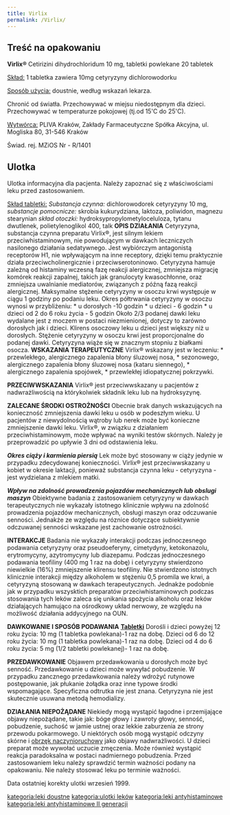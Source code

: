 ```yaml
---
title: Virlix
permalink: /Virlix/
---
```


Treść na opakowaniu
-------------------

**Virlix®**
Cetirizini dihydrochloridum
10 mg, tabletki powlekane
20 tabletek

<u>Skład:</u>
1 tabletka zawiera 10mg cetyryzyny dichlorowodorku

<u>Sposób użycia:</u>
doustnie, według wskazań lekarza.

Chronić od światła.
Przechowywać w miejsu niedostępnym dla dzieci.
Przechowywać w temperaturze pokojowej (tj.od 15'C do 25'C).

<u>Wytwórca:</u>
PLIVA Kraków, Zakłady Farmaceutyczne Spółka Akcyjna,
ul. Mogliska 80, 31-546 Kraków

Świad. rej. MZiOS Nr - R/1401

Ulotka
------

Ulotka informacyjna dla pacjenta.
Należy zapoznać się z właściwościami leku przed zastosowaniem.

<u>Skład tabletki:</u>
*Substancja czynna:* dichlorowodorek cetyryzyny 10 mg,
*substancje pomocnicze:* skrobia kukurydziana, laktoza, poliwidon, magnezu stearynian
*skład otoczki:* hydroksypropylometyloceluloza, tytanu dwutlenek, polietylenoglikol 400, talk
 **OPIS DZIAŁANIA**
Cetyryzyna, substancja czynna preparatu Virlix®, jest silnym lekiem przeciwhistaminowym, nie powodującym w dawkach leczniczych nasilonego działania sedatywnego. Jest wybiórczym antagonistą receptorów H1, nie wpływającym na inne receptory, dzięki temu praktycznie działa przeciwcholinergicznie i przeciwserotoninowo. Cetyryzyna hamuje zależną od histaminy wczesną fazę reakcji alergicznej, zmniejsza migrację komórek reakcji zapalnej, takich jak granulocyty kwasochłonne, oraz zmniejsza uwalnianie mediatorów, związanych z późną fazą reakcji alergicznej. Maksymalne stężenie cetyryzyny w osoczu krwi występuje w ciągu 1 godziny po podaniu leku.
Okres półtrwania cetyryzyny w osoczu wynosi w przybliżeniu:
\* u dorosłych -10 godzin
\* u dzieci - 6 godzin
\* u dzieci od 2 do 6 roku życia - 5 godzin
Około 2/3 podanej dawki leku wydalane jest z moczem w postaci niezmienionej, dotyczy to zarówno dorosłych jak i dzieci.
Klirens osoczowy leku u dzieci jest większy niż u dorosłych.
Stężenie cetyryzyny w osoczu krwi jest proporcjonalne do podanej dawki.
Cetyryzyna wiąże się w znacznym stopniu z białkami osocza.
 **WSKAZANIA TERAPEUTYCZNE**
Virlix® wskazany jest w leczeniu:
\* przewlekłego, alergicznego zapalenia błony śluzowej nosa,
\* sezonowego, alergicznego zapalenia błony śluzowej nosa (kataru siennego),
\* alergicznego zapalenia spojówek,
\* przewlekłej idiopatycznej pokrzywki.

**PRZECIWWSKAZANIA**
Virlix® jest przeciwwskazany u pacjentów z nadwrażliwością na którykolwiek składnik leku lub na hydroksyzynę.

**ZALECANE ŚRODKI OSTROŻNOŚCI**
Obecnie brak danych wskazujących na konieczność zmniejszenia dawki leku u osób w podeszłym wieku.
U pacjentów z niewydolnością wątroby lub nerek może być konieczne zmniejszenie dawki leku.
Virlix®, w związku z działaniem przeciwhistaminowym, może wpływać na wyniki testów skórnych. Należy je przeprowadzić po upływie 3 dni od odstawienia leku.

***Okres ciąży i karmienia piersią***
Lek może być stosowany w ciąży jedynie w przypadku zdecydowanej konieczności. Virlix® jest przeciwwskazany u kobiet w okresie laktacji, ponieważ substancja czynna leku - cetyryzyna - jest wydzielana z mlekiem matki.

***Wpływ na zdolność prowadzenia pojazdów mechanicznych lub obslugi maszyn***
Obiektywne badania z zastosowaniem cetyryzyny w dawkach terapeutycznych nie wykazały istotnego klinicznie wpływu na zdolność prowadzenia pojazdów mechanicznych, obsługi maszyn oraz odczuwanie senności. Jednakże ze względu na róznice dotyczące subiektywnie odczuwanej senności wskazane jest zachowanie ostrożności.

**INTERAKCJE**
Badania nie wykazały interakcji podczas jednoczesnego podawania cetyryzyny oraz pseudoeferyny, cimetydyny, ketokonazolu, erytromycyny, azytromycyny lub diazepamu.
Podczas jednoczesnego podawania teofiliny (400 mg 1 raz na dobę) i cetyryzyny stwierdzono niewielkie (16%) zmniejszenie klirensu teofiliny.
Nie stwierdzono istotnych klinicznie interakcji między alkoholem w stężeniu 0,5 promila we krwi, a cetyryzyną stosowaną w dawkach terapeutycznych. Jednakże podobnie jak w przypadku wszysktich preparatów przeciwhistaminowych podczas stosowania tych leków zaleca się unikania spożycia alkoholu oraz leków działających hamująco na ośrodkowy układ nerwowy, ze względu na możliwość działania addycyjnego na OUN.

**DAWKOWANIE I SPOSÓB PODAWANIA**
<u>**Tabletki**</u>
Dorośli i dzieci powyżej 12 roku życia:
10 mg (1 tabletka powlekana)-1 raz na dobę.
 Dzieci od 6 do 12 roku życia:
10 mg (1 tabletka powlekana)-1 raz na dobę.
 Dzieci od 4 do 6 roku życia:
5 mg (1/2 tabletki powlekanej)- 1 raz na dobę.

**PRZEDAWKOWANIE**
Objawem przedawkowania u dorosłych może być senność. Przedawkowanie u dzieci może wywyłać pobudzenie.
W przypadku zancznego przedawkowania należy wdrożyć rutynowe postępowanie, jak płukanie żołądka oraz inne typowe środki wspomagające.
Specyficzna odtrutka nie jest znana.
Cetyryzyna nie jest skutecznie usuwana metodą hemodializy.

**DZIAŁANIA NIEPOŻĄDANE**
Niekiedy mogą wystąpić łagodne i przemijające objawy niepożądane, takie jak: bóge głowy i zawroty głowy, senność, pobudzenie, suchość w jamie ustnej oraz lekkie zaburzenia ze strony przewodu pokarmowego. U niektórych osób mogą wystąpić odczyny skórne i [obrzęk naczynioruchowy](/atopedia/obrzęk_naczynioruchowy "wikilink") jako objawy nadwrażliwości.
U dzieci preparat może wywołać uczucie zmęczenia. Może również wystąpić reakcja paradoksalna w postaci nadmiernego pobudzenia.
 Przed zastosowaniem leku należy sprawdzić termin ważności podany na opakowaniu. Nie należy stosować leku po terminie ważności.

Data ostatniej korekty ulotki
wrzesień 1999.

[kategoria:leki doustne](/atopedia/kategoria:leki_doustne "wikilink") [kategoria:ulotki leków](/atopedia/kategoria:ulotki_leków "wikilink") [kategoria:leki antyhistaminowe](/atopedia/kategoria:leki_antyhistaminowe "wikilink") [kategoria:leki antyhistaminowe II generacji](/atopedia/kategoria:leki_antyhistaminowe_II_generacji "wikilink")